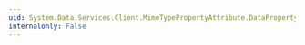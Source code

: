 ```yaml
---
uid: System.Data.Services.Client.MimeTypePropertyAttribute.DataPropertyName
internalonly: False
---
```

